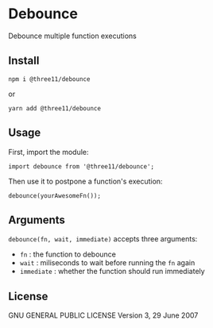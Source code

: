 # Debounce

Debounce multiple function executions

## Install

```
npm i @three11/debounce
```

or

```
yarn add @three11/debounce
```

## Usage

First, import the module:

```
import debounce from '@three11/debounce';
```

Then use it to postpone a function's execution:

```
debounce(yourAwesomeFn());
```

## Arguments

`debounce(fn, wait, immediate)` accepts three arguments:

*   `fn` : the function to debounce
*   `wait` : miliseconds to wait before running the `fn` again
*   `immediate` : whether the function should run immediately

## License

GNU GENERAL PUBLIC LICENSE Version 3, 29 June 2007
